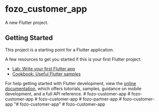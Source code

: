 # fozo_customer_app

A new Flutter project.

## Getting Started

This project is a starting point for a Flutter application.

A few resources to get you started if this is your first Flutter project:

- [Lab: Write your first Flutter app](https://docs.flutter.dev/get-started/codelab)
- [Cookbook: Useful Flutter samples](https://docs.flutter.dev/cookbook)

For help getting started with Flutter development, view the
[online documentation](https://docs.flutter.dev/), which offers tutorials,
samples, guidance on mobile development, and a full API reference.
#   f o z o - c u s t o m e r - a p p  
 #   f o z o - c u s t o m e r - a p p  
 #   f o z o - c u s t o m e r - a p p  
 #   f o z o - p a r t n e r - a p p  
 #   f o z o - c u s t o m e r - a p p  
 "# fozo-customer-app" 
#   f o z o - c u s t o m e r - a p p  
 